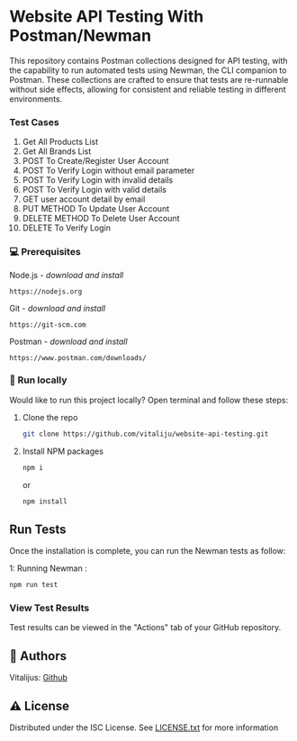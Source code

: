 # Website API Testing With Postman/Newman

This repository contains Postman collections designed for API testing, with the capability to run automated tests using Newman, the CLI companion to Postman. These collections are crafted to ensure that tests are re-runnable without side effects, allowing for consistent and reliable testing in different environments.

### Test Cases

1. Get All Products List
2. Get All Brands List
3. POST To Create/Register User Account
4. POST To Verify Login without email parameter
5. POST To Verify Login with invalid details
6. POST To Verify Login with valid details
7. GET user account detail by email
8. PUT METHOD To Update User Account
9. DELETE METHOD To Delete User Account
10. DELETE To Verify Login

### 💻 Prerequisites

Node.js - _download and install_

```
https://nodejs.org
```

Git - _download and install_

```
https://git-scm.com
```

Postman - _download and install_

```
https://www.postman.com/downloads/
```

### 🏃 Run locally

Would like to run this project locally? Open terminal and follow these steps:

1. Clone the repo
    ```sh
    git clone https://github.com/vitaliju/website-api-testing.git
    ```
2. Install NPM packages

    ```sh
    npm i
    ```

    or

    ```sh
    npm install
    ```

## Run Tests

Once the installation is complete, you can run the Newman tests as follow:

1: Running Newman :

```sh
npm run test
```

### View Test Results

Test results can be viewed in the "Actions" tab of your GitHub repository.

## 🎅 Authors

Vitalijus: [Github](https://github.com/vitaliju)

## ⚠️ License

Distributed under the ISC License. See [LICENSE.txt](./LICENSE.txt) for more information
